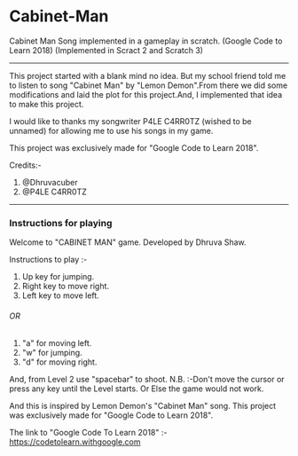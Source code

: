 # Cabinet-Man
Cabinet Man Song implemented in a gameplay in scratch. (Google Code to Learn 2018)
(Implemented in Scract 2 and Scratch 3)
***

This project started with a blank mind no idea.
But my school friend told me to listen to song "Cabinet Man" by "Lemon Demon".From there we did some modifications and laid the plot for this project.And, I implemented that idea to make this project.

I would like to thanks my songwriter P4LE C4RR0TZ (wished to be unnamed) for allowing me to use his songs in my game.

This project was exclusively made for "Google Code to Learn 2018".

Credits:-
1. @Dhruvacuber
2. @P4LE C4RR0TZ

***

### Instructions for playing

Welcome to  "CABINET MAN"  game. Developed by Dhruva Shaw.

Instructions to play :-
1. Up key for jumping.
2. Right key to move right.
3. Left key to move left.

###### OR

1. "a" for moving left.
2. "w" for jumping.
3. "d" for moving right.

And, from Level 2 use "spacebar" to shoot.
N.B. :-Don't move the cursor or press any key until the Level starts.
          Or Else the game would not work.

And this is inspired by Lemon Demon's "Cabinet Man" song.
This project was exclusively made for "Google Code to Learn 2018".

The link to "Google Code To Learn 2018" :-  https://codetolearn.withgoogle.com
